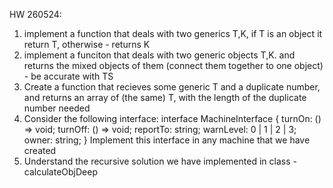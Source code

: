 HW 260524:
1) implement a function that deals with two generics T,K, if T is an object it return T, otherwise - returns K
2) implement a funciton that deals with two generic objects T,K. and returns the mixed objects of them (connect them together to one object) - be accurate with TS
3) Create a function that recieves some generic T and a duplicate number, and returns an array of (the same) T, with the length of the duplicate number needed
4) Consider the following interface:
interface MachineInterface {
  turnOn: () => void;
  turnOff: () => void;
  reportTo: string;
  warnLevel: 0 | 1 | 2 | 3;
  owner: string;
}
Implement this interface in any machine that we have created
5) Understand the recursive solution we have implemented in class - calculateObjDeep